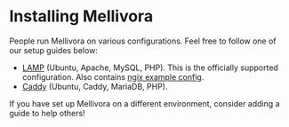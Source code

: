 Installing Mellivora
=========

People run Mellivora on various configurations. Feel free to follow one of our setup guides below:

 - [LAMP](lamp/README.md) (Ubuntu, Apache, MySQL, PHP). This is the officially supported configuration. Also contains [ngix example config](lamp/mellivora.nginx.conf).
 - [Caddy](caddy/README.md) (Ubuntu, Caddy, MariaDB, PHP).

If you have set up Mellivora on a different environment, consider adding a guide to help others!